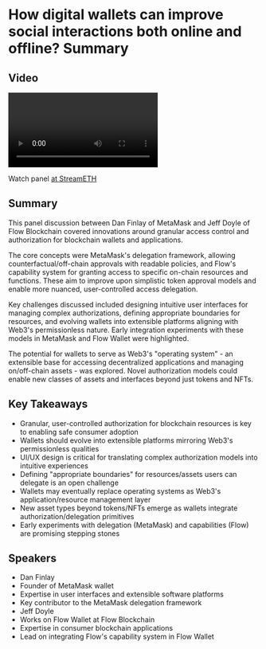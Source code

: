 # How digital wallets can improve social interactions both online and offline?  Summary

## Video
<video controls>
<source src="https://vod-cdn.lp-playback.studio/raw/jxf4iblf6wlsyor6526t4tcmtmqa/catalyst-vod-com/hls/2cfdnyuqxdpaylh2/index.m3u8" type="application/x-mpegURL">
  Your browser does not support the video tag.
</video>

Watch panel [at StreamETH](https://streameth.org/edge_city/watch?session=6728dcbaf861dff095114f65)

## Summary
This panel discussion between Dan Finlay of MetaMask and Jeff Doyle of Flow Blockchain covered innovations around granular access control and authorization for blockchain wallets and applications. 

The core concepts were MetaMask's delegation framework, allowing counterfactual/off-chain approvals with readable policies, and Flow's capability system for granting access to specific on-chain resources and functions. These aim to improve upon simplistic token approval models and enable more nuanced, user-controlled access delegation.

Key challenges discussed included designing intuitive user interfaces for managing complex authorizations, defining appropriate boundaries for resources, and evolving wallets into extensible platforms aligning with Web3's permissionless nature. Early integration experiments with these models in MetaMask and Flow Wallet were highlighted.

The potential for wallets to serve as Web3's "operating system" - an extensible base for accessing decentralized applications and managing on/off-chain assets - was explored. Novel authorization models could enable new classes of assets and interfaces beyond just tokens and NFTs.

## Key Takeaways
- Granular, user-controlled authorization for blockchain resources is key to enabling safe consumer adoption
- Wallets should evolve into extensible platforms mirroring Web3's permissionless qualities
- UI/UX design is critical for translating complex authorization models into intuitive experiences
- Defining "appropriate boundaries" for resources/assets users can delegate is an open challenge
- Wallets may eventually replace operating systems as Web3's application/resource management layer
- New asset types beyond tokens/NFTs emerge as wallets integrate authorization/delegation primitives
- Early experiments with delegation (MetaMask) and capabilities (Flow) are promising stepping stones

## Speakers
- Dan Finlay
- Founder of MetaMask wallet
- Expertise in user interfaces and extensible software platforms
- Key contributor to the MetaMask delegation framework
- Jeff Doyle
- Works on Flow Wallet at Flow Blockchain
- Expertise in consumer blockchain applications
- Lead on integrating Flow's capability system in Flow Wallet

